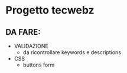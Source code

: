 # Progetto tecwebz
## DA FARE:
* VALIDAZIONE
  * da ricontrollare keywords e descriptions
* CSS
  * buttons form
